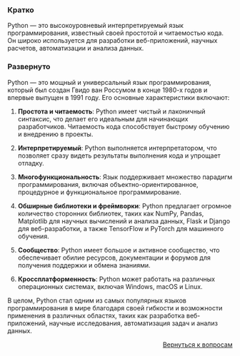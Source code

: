 ### Кратко

Python — это высокоуровневый интерпретируемый язык программирования, известный своей простотой и читаемостью кода.
Он широко используется для разработки веб-приложений, научных расчетов, автоматизации и анализа данных.

### Развернуто

Python — это мощный и универсальный язык программирования, который был создан Гвидо ван Россумом в конце 1980-х годов и
впервые выпущен в 1991 году. Его основные характеристики включают:

1. **Простота и читаемость**: Python имеет чистый и лаконичный синтаксис, что делает его идеальным для начинающих
   разработчиков. Читаемость кода способствует быстрому обучению и внедрению в проекты.

2. **Интерпретируемый**: Python выполняется интерпретатором, что позволяет сразу видеть результаты выполнения кода и
   упрощает отладку.

3. **Многофункциональность**: Язык поддерживает множество парадигм программирования, включая объектно-ориентированное,
   процедурное и функциональное программирование.

4. **Обширные библиотеки и фреймворки**: Python предлагает огромное количество сторонних библиотек, таких как NumPy,
   Pandas, Matplotlib для научных вычислений и анализа данных, Flask и Django для веб-разработки, а также TensorFlow и
   PyTorch для машинного обучения.

5. **Сообщество**: Python имеет большое и активное сообщество, что обеспечивает обилие ресурсов, документации и форумов
   для получения поддержки и обмена знаниями.

6. **Кроссплатформенность**: Python может работать на различных операционных системах, включая Windows, macOS и Linux.

В целом, Python стал одним из самых популярных языков программирования в мире благодаря своей гибкости и возможности
применения в различных областях, таких как разработка веб-приложений, научные исследования, автоматизация задач и
анализ данных.

<div align="right">

[Вернуться к вопросам](../Вопросы.md)

</div>
